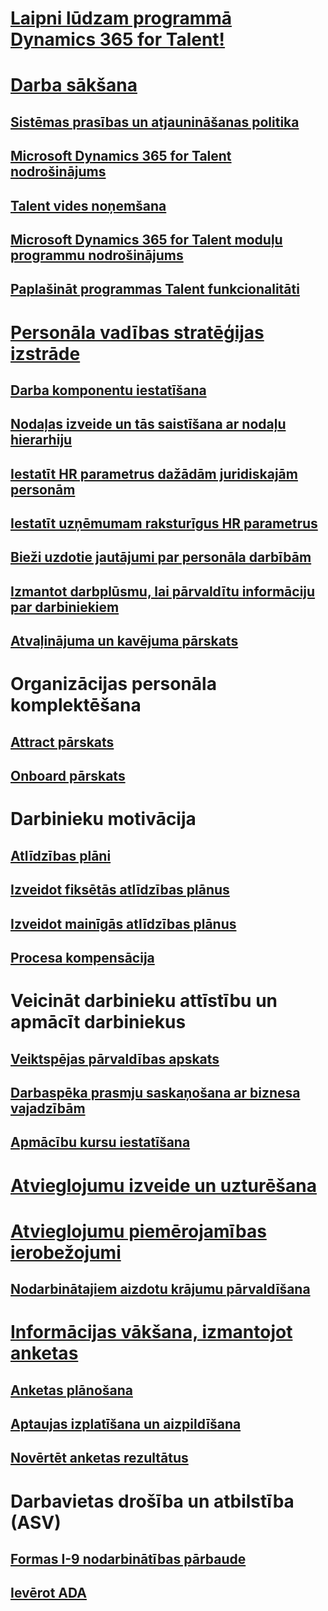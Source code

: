 # [Laipni lūdzam programmā Dynamics 365 for Talent!](index.md)

# [Darba sākšana](talent-get-started.md)
## [Sistēmas prasības un atjaunināšanas politika](talent-versions-update-policy.md)
## [Microsoft Dynamics 365 for Talent nodrošinājums](provisioning-talent.md)
## [Talent vides noņemšana](remove-test-environment.md)
## [Microsoft Dynamics 365 for Talent moduļu programmu nodrošinājums](modular-app-tech-faq.md)
## [Paplašināt programmas Talent funkcionalitāti](extend-talent-functionality.md)

# [Personāla vadības stratēģijas izstrāde](departments-jobs-positions.md)
## [Darba komponentu iestatīšana](create-job.md)
## [Nodaļas izveide un tās saistīšana ar nodaļu hierarhiju](create-department-add-department-hierarchy.md)
## [Iestatīt HR parametrus dažādām juridiskajām personām](set-up-hr-parameters-across-legal-entities.md)
## [Iestatīt uzņēmumam raksturīgus HR parametrus](set-up-company-specific-hr-parameters.md)
## [Bieži uzdotie jautājumi par personāla darbībām](personnel-actions-faq.md)
## [Izmantot darbplūsmu, lai pārvaldītu informāciju par darbiniekiem](workflow-manage-employee-information.md)
## [Atvaļinājuma un kavējuma pārskats](leave-absence-overview.md)

# Organizācijas personāla komplektēšana
## [Attract pārskats](attract-overview.md) 
## [Onboard pārskats](create-onboarding-experience.md)

# Darbinieku motivācija
## [Atlīdzības plāni](compensation-plans.md)
## [Izveidot fiksētās atlīdzības plānus](create-fixed-compensation-plans.md)
## [Izveidot mainīgās atlīdzības plānus](create-variable-compensation-plans.md)
## [Procesa kompensācija](process-compensation.md)

# Veicināt darbinieku attīstību un apmācīt darbiniekus
## [Veiktspējas pārvaldības apskats](performance-management-overview.md)
## [Darbaspēka prasmju saskaņošana ar biznesa vajadzībām](skills.md)
## [Apmācību kursu iestatīšana](courses.md)

# [Atvieglojumu izveide un uzturēšana](manage-benefit-program.md)
# [Atvieglojumu piemērojamības ierobežojumi](benefit-eligibility-policies.md)
## [Nodarbinātajiem aizdotu krājumu pārvaldīšana](loan-items.md)

# [Informācijas vākšana, izmantojot anketas](questionnaires.md)
## [Anketas plānošana](design-questionnaires.md)
## [Aptaujas izplatīšana un aizpildīšana](distribute-questionnaires.md)
## [Novērtēt anketas rezultātus](evaluate-questionnaire-results.md)

# Darbavietas drošība un atbilstība (ASV)
## [Formas I-9 nodarbinātības pārbaude](../fin-and-ops/hr/localizations/noam-usa-form-i-9-verification.md?toc=/talent/toc.json)
## [Ievērot ADA](../fin-and-ops/hr/localizations/noam-usa-comply-ada.md?toc=/talent/toc.json)
